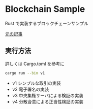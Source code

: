 Blockchain Sample
=====

Rust で実装するブロックチェーンサンプル  

[元の記事](https://qiita.com/tamurahey/items/f64e5aa1006721e73eac)  


## 実行方法  

詳しくは Cargo.toml を参考に  
```sh
cargo run --bin v1
```

- v1  シンプルな取引の実装
- v2  電子署名の実装
- v3  中央集権サーバによる検証の実装
- v4  分散合意による正当性検証の実装

